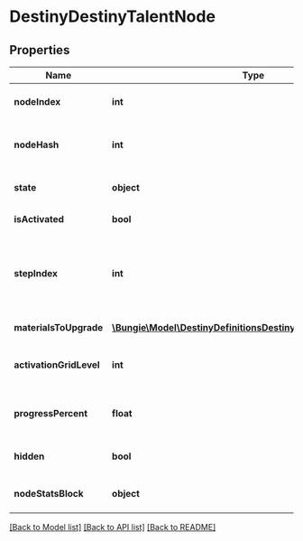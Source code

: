 # DestinyDestinyTalentNode

## Properties
Name | Type | Description | Notes
------------ | ------------- | ------------- | -------------
**nodeIndex** | **int** | The index of the Talent Node being referred to (an index into DestinyTalentGridDefinition.nodes[]). CONTENT VERSION DEPENDENT. | [optional] 
**nodeHash** | **int** | The hash of the Talent Node being referred to (in DestinyTalentGridDefinition.nodes). Deceptively CONTENT VERSION DEPENDENT. We have no guarantee of the hash&#39;s immutability between content versions. | [optional] 
**state** | **object** | An DestinyTalentNodeState enum value indicating the node&#39;s state: whether it can be activated or swapped, and why not if neither can be performed. | [optional] 
**isActivated** | **bool** | If true, the node is activated: it&#39;s current step then provides its benefits. | [optional] 
**stepIndex** | **int** | The currently relevant Step for the node. It is this step that has rendering data for the node and the benefits that are provided if the node is activated. (the actual rules for benefits provided are extremely complicated in theory, but with how Talent Grids are being used in Destiny 2 you don&#39;t have to worry about a lot of those old Destiny 1 rules.) This is an index into: DestinyTalentGridDefinition.nodes[nodeIndex].steps[stepIndex] | [optional] 
**materialsToUpgrade** | [**\Bungie\Model\DestinyDefinitionsDestinyMaterialRequirement[]**](DestinyDefinitionsDestinyMaterialRequirement.md) | If the node has material requirements to be activated, this is the list of those requirements. | [optional] 
**activationGridLevel** | **int** | The progression level required on the Talent Grid in order to be able to activate this talent node. Talent Grids have their own Progression - similar to Character Level, but in this case it is experience related to the item itself. | [optional] 
**progressPercent** | **float** | If you want to show a progress bar or circle for how close this talent node is to being activate-able, this is the percentage to show. It follows the node&#39;s underlying rules about when the progress bar should first show up, and when it should be filled. | [optional] 
**hidden** | **bool** | Whether or not the talent node is actually visible in the game&#39;s UI. Whether you want to show it in your own UI is up to you! I&#39;m not gonna tell you who to sock it to. | [optional] 
**nodeStatsBlock** | **object** | This property has some history. A talent grid can provide stats on both the item it&#39;s related to and the character equipping the item. This returns data about those stat bonuses. | [optional] 

[[Back to Model list]](../README.md#documentation-for-models) [[Back to API list]](../README.md#documentation-for-api-endpoints) [[Back to README]](../README.md)


